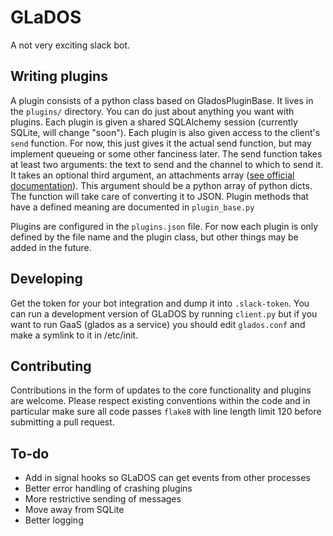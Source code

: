 GLaDOS
======

A not very exciting slack bot.

Writing plugins
---------------
A plugin consists of a python class based on GladosPluginBase.
It lives in the `plugins/` directory. You can do just about anything you want with plugins.
Each plugin is given a shared SQLAlchemy session (currently SQLite, will change "soon").
Each plugin is also given access to the client's `send` function. For now, this just gives it the actual send function, but may implement queueing or some other fanciness later.
The send function takes at least two arguments: the text to send and the channel to which to send it.
It takes an optional third argument, an attachments array ([see official documentation](https://api.slack.com/docs/attachments)). This argument should be a python array of python dicts.
The function will take care of converting it to JSON.
Plugin methods that have a defined meaning are documented in `plugin_base.py`

Plugins are configured in the `plugins.json` file. For now each plugin is only defined by the file name and the plugin class, but other things may be added in the future.

Developing
----------
Get the token for your bot integration and dump it into `.slack-token`.
You can run a development version of GLaDOS by running `client.py` but if you want to run GaaS (glados as a service) you should edit `glados.conf` and make a symlink to it in /etc/init.

Contributing
------------
Contributions in the form of updates to the core functionality and plugins are welcome.
Please respect existing conventions within the code and in particular make sure all code passes `flake8` with line length limit 120 before submitting a pull request.

To-do
-----
- Add in signal hooks so GLaDOS can get events from other processes
- Better error handling of crashing plugins
- More restrictive sending of messages
- Move away from SQLite
- Better logging
